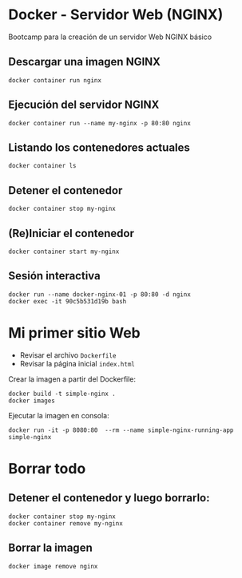 # Docker - Servidor Web (NGINX)

Bootcamp para la creación de un servidor Web NGINX básico

## Descargar una imagen NGINX
```
docker container run nginx
```
## Ejecución del servidor NGINX
```
docker container run --name my-nginx -p 80:80 nginx
```
## Listando los contenedores actuales
```
docker container ls
```
## Detener el contenedor
```
docker container stop my-nginx
```
## (Re)Iniciar el contenedor
```
docker container start my-nginx
```
## Sesión interactiva
```
docker run --name docker-nginx-01 -p 80:80 -d nginx
docker exec -it 90c5b531d19b bash
```
# Mi primer sitio Web
* Revisar el archivo ```Dockerfile```
* Revisar la página inicial ```index.html```

Crear la imagen a partir del Dockerfile:
```
docker build -t simple-nginx .
docker images
```
Ejecutar la imagen en consola:
```
docker run -it -p 8080:80  --rm --name simple-nginx-running-app simple-nginx
```
# Borrar todo
## Detener el contenedor y luego borrarlo:
```
docker container stop my-nginx
docker container remove my-nginx
```

## Borrar la imagen
```
docker image remove nginx
```

